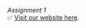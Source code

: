 *Assignment 1*<br>
✅ [Visit our website here](https://web-development-environments-2022.github.io/206013310_302390778/).
